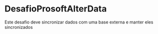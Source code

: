 # DesafioProsoftAlterData
Este desafio deve sincronizar dados com uma base externa e manter eles sincronizados
